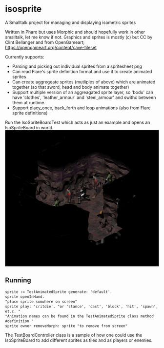 # isosprite
A Smalltalk project for managing and displaying isometric sprites

Written in Pharo but uses Morphic and should hopefully work in other smalltalk, let me know if not.
Graphics and sprites is mostly (c) but CC by Clint Bellanger and from OpenGameart; https://opengameart.org/content/cave-tileset

Currently supports:
* Parsing and picking out individual sprites from a spritesheet png
* Can read Flare's sprite definition format and use it to create animated sprites
* Can create aggregeate sprites (mutliples of above) which are animated together (so that sword, head and body animate together)
* Support multiple version of an aggreagated sprite layer, so 'bodu' can have 'clothes', 'leather_armour' and 'steel_armour' and swithc between them at runtime.
* Support placy_once, back_forth and loop animations (also from Flare sprite definitions)

Run the IsoSpriteBoardTest which acts as just an example and opens an IsoSpriteBoard in world.
![image](https://github.com/psvensson/isosprite/blob/main/Screenshot%20from%202021-03-05%2015-22-58.png)


## Running 
```
sprite := TestAnimatedSprite generate: 'default'.
sprite openInHand.
"place sprite somwhere on screen"
sprite play: 'critdie'. "or 'stance', 'cast', 'block', 'hit', 'spawn', et.c. "
"Animation names can be found in the TestAnimatedSprite class method #definition "
sprite owner removeMorph: sprite "to remove from screen"
```

The TestBoardController class is a sample of how one could use the IsoSpriteBoard to add different sprites as tiles and as players or enemies.
